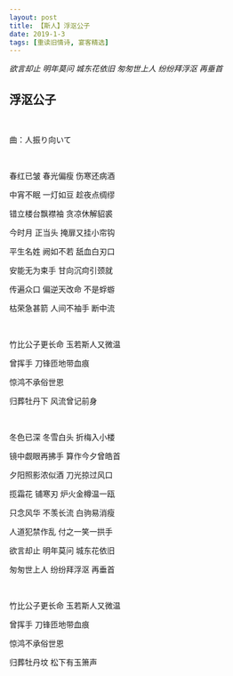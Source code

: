 ```yaml
---
layout: post
title: 【斯人】浮沤公子
date: 2019-1-3
tags: [重读旧情诗, 宴客精选]
---
```


*欲言却止 明年莫问 城东花依旧 匆匆世上人 纷纷拜浮沤 再垂首*

## 浮沤公子

<br>

曲：人振り向いて

<br>


春红已皱 春光偏瘦 伤寒还病酒

中宵不眠 一灯如豆 趁夜点绸缪

错立楼台飘襟袖 贪凉休解貂裘

今时月 正当头 掩扉又挂小帘钩

平生名姓 阙如不若 舐血白刃口

安能无为束手 甘向沉疴引颈就

传遍众口 偏逆天改命 不是蜉蝣

枯荣急甚箭 人间不袖手 断中流

<br>

竹比公子更长命 玉若斯人又微温

曾挥手 刀锋匝地带血痕

惊鸿不承俗世恩

归葬牡丹下 风流曾记前身

<br>

冬色已深 冬雪白头 折梅入小楼

镜中觑眼再拂手 算作今夕曾皓首

夕阳照影浓似酒 刀光掠过风口

揽霜花 铺寒刃 炉火金樽温一瓯

只念风华 不羡长流 白驹易消瘦

人道犯禁作乱 付之一笑一拱手

欲言却止 明年莫问 城东花依旧

匆匆世上人 纷纷拜浮沤 再垂首

<br>

竹比公子更长命 玉若斯人又微温

曾挥手 刀锋匝地带血痕

惊鸿不承俗世恩

归葬牡丹坟 松下有玉箫声

<br>
<br>
